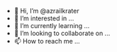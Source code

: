 - 👋 Hi, I’m @azrailkrater
- 👀 I’m interested in ...
- 🌱 I’m currently learning ...
- 💞️ I’m looking to collaborate on ...
- 📫 How to reach me ...

<!---
azrailkrater/azrailkrater is a ✨ special ✨ repository because its `README.md` (this file) appears on your GitHub profile.
You can click the Preview link to take a look at your changes.
--->
